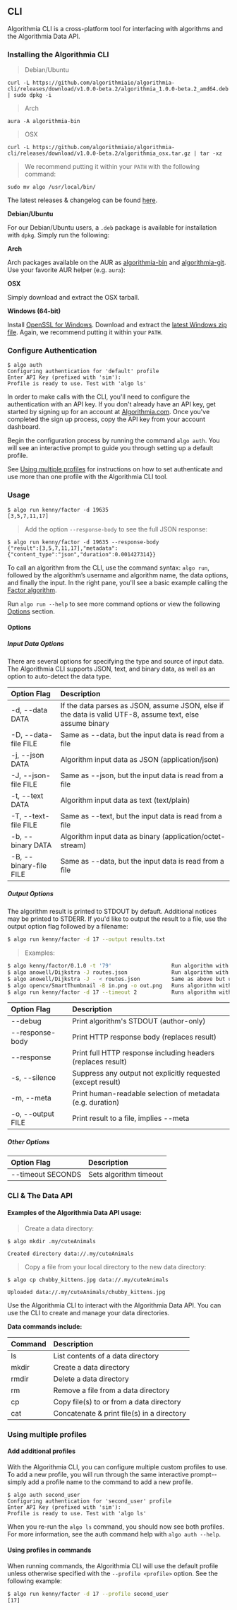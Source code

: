 
## CLI

Algorithmia CLI is a cross-platform tool for interfacing with algorithms and the Algorithmia Data API.

### Installing the Algorithmia CLI

> Debian/Ubuntu

```
curl -L https://github.com/algorithmiaio/algorithmia-cli/releases/download/v1.0.0-beta.2/algorithmia_1.0.0-beta.2_amd64.deb | sudo dpkg -i
```

> Arch

```
aura -A algorithmia-bin
```

> OSX

```
curl -L https://github.com/algorithmiaio/algorithmia-cli/releases/download/v1.0.0-beta.2/algorithmia_osx.tar.gz | tar -xz
```

> We recommend putting it within your `PATH` with the following command:

```
sudo mv algo /usr/local/bin/
```

The latest releases & changelog can be found [here](https://github.com/algorithmiaio/algorithmia-cli/releases/latest).

**Debian/Ubuntu**

For our Debian/Ubuntu users, a `.deb` package is available for installation with `dpkg`. Simply run the following:

**Arch**

Arch packages available on the AUR as [algorithmia-bin](https://aur4.archlinux.org/packages/algorithmia-bin/) and [algorithmia-git](https://aur4.archlinux.org/packages/algorithmia-git/). Use your favorite AUR helper (e.g. `aura`):

**OSX**

Simply download and extract the OSX tarball.


**Windows (64-bit)**

Install [OpenSSL for Windows](https://slproweb.com/products/Win32OpenSSL.html).
Download and extract the [latest Windows zip file](https://github.com/algorithmiaio/algorithmia-cli/releases/download/v1.0.0-beta.2/algorithmia_win64.zip). Again, we recommend putting it within your `PATH`.


### Configure Authentication

```
$ algo auth
Configuring authentication for 'default' profile
Enter API Key (prefixed with 'sim'):
Profile is ready to use. Test with 'algo ls'
```

In order to make calls with the CLI, you'll need to configure the authentication with an API key. If you don't already have an API key, get started by signing up for an account at [Algorithmia.com](https://algorithmia.com). Once you've completed the sign up process, copy the API key from your account dashboard.

Begin the configuration process by running the command `algo auth`.
You will see an interactive prompt to guide you through setting up a default profile.

See [Using multiple profiles](#using-multiple-profiles) for instructions on how to set authenticate and use more than one profile with the Algorithmia CLI tool.

### Usage

```
$ algo run kenny/factor -d 19635
[3,5,7,11,17]
```

> Add the option `--response-body` to see the full JSON response:

```
$ algo run kenny/factor -d 19635 --response-body
{"result":[3,5,7,11,17],"metadata":{"content_type":"json","duration":0.001427314}}
```

To call an algorithm from the CLI, use the command syntax: `algo run`, followed by the algorithm’s username and algorithm name, the data options, and finally the input. In the right pane, you'll see a basic example calling the [Factor algorithm](https://algorithmia.com/algorithms/kenny/Factor).

Run `algo run --help` to see more command options or view the following [Options](#options) section.

#### Options

##### Input Data Options
There are several options for specifying the type and source of input data. The Algorithmia CLI supports JSON, text, and binary data, as well as an option to auto-detect the data type.

| Option Flag               | Description |
| :-----------------------  | :--------------- |
| -d, --data DATA           | If the data parses as JSON, assume JSON, else if the data is valid UTF-8, assume text, else assume binary |
| -D, --data-file FILE      | Same as --data, but the input data is read from a file |
| -j, --json DATA           | Algorithm input data as JSON (application/json) |
|-J, --json-file FILE       | Same as --json, but the input data is read from a file |
| -t, --text DATA           | Algorithm input data as text (text/plain) |
| -T, --text-file FILE      | Same as --text, but the input data is read from a file |
| -b, --binary DATA         | Algorithm input data as binary (application/octet-stream) |
| -B, --binary-file FILE    | Same as --data, but the input data is read from a file |

##### Output Options

The algorithm result is printed to STDOUT by defauft. Additional notices may be printed to STDERR. If you'd like to output the result to a file, use the output option flag followed by a filename:

```bash
$ algo run kenny/factor -d 17 --output results.txt
```

> Examples:

```bash
$ algo kenny/factor/0.1.0 -t '79'                   Run algorithm with specified version & data input as text
$ algo anowell/Dijkstra -J routes.json              Run algorithm with file input
$ algo anowell/Dijkstra -J - < routes.json          Same as above but using STDIN
$ algo opencv/SmartThumbnail -B in.png -o out.png   Runs algorithm with binary data input
$ algo run kenny/factor -d 17 --timeout 2           Runs algorithm with a timeout of 2 seconds
```

| Option Flag     | Description |
| :------------   |:--------------- |
| --debug         | Print algorithm's STDOUT (author-only) |
| --response-body | Print HTTP response body (replaces result) |
|  --response     | Print full HTTP response including headers (replaces result) |
| -s, --silence   | Suppress any output not explicitly requested (except result) |
| -m, --meta      | Print human-readable selection of metadata (e.g. duration) |
| -o, --output FILE |  Print result to a file, implies --meta |

##### Other Options

| Option Flag     | Description |
| :------------   |:--------------- |
| --timeout SECONDS | Sets algorithm timeout


### CLI & The Data API
#### Examples of the Algorithmia Data API usage:

> Create a data directory:

```
$ algo mkdir .my/cuteAnimals

Created directory data://.my/cuteAnimals
```

> Copy a file from your local directory to the new data directory:

```
$ algo cp chubby_kittens.jpg data://.my/cuteAnimals

Uploaded data://.my/cuteAnimals/chubby_kittens.jpg
```

Use the Algorithmia CLI to interact with the Algorithmia Data API. You can use the CLI to create and manage your data directories.

**Data commands include:**

| Command   | Description |
| :------------   |:--------------- |
| ls |  List contents of a data directory |
| mkdir | Create a data directory |
| rmdir | Delete a data directory |
| rm | Remove a file from a data directory |
| cp | Copy file(s) to or from a data directory |
| cat | Concatenate & print file(s) in a directory |


### Using multiple profiles

#### Add additional profiles

With the Algorithmia CLI, you can configure multiple custom profiles to use. To add a new profile, you will run through the same interactive prompt--simply add a profile name to the command to add a new profile.

```
$ algo auth second_user
Configuring authentication for 'second_user' profile
Enter API Key (prefixed with 'sim'):
Profile is ready to use. Test with 'algo ls'
```

When you re-run the `algo ls` command, you should now see both profiles. For more information, see the auth command help with `algo auth --help`.

#### Using profiles in commands

When running commands, the Algorithmia CLI will use the default profile unless otherwise specified with the `--profile <profile>` option. See the following example:

```bash
$ algo run kenny/factor -d 17 --profile second_user
[17]
```